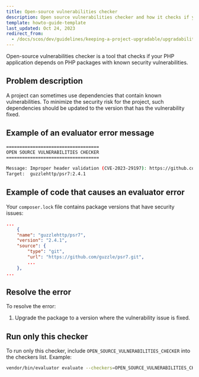 ```yaml
---
title: Open-source vulnerabilities checker
description: Open source vulnerabilities checker and how it checks if your PHP application depends on PHP packages with known security issues for your Spryker project.
template: howto-guide-template
last_updated: Oct 24, 2023
redirect_from:
  - /docs/scos/dev/guidelines/keeping-a-project-upgradable/upgradability-guidelines/open-source-vulnerabilities.html
---
```


Open-source vulnerabilities checker is a tool that checks if your PHP application depends on PHP packages with known security vulnerabilities.

## Problem description

A project can sometimes use dependencies that contain known vulnerabilities. To minimize the security risk for the project, such dependencies should be updated to the version that has the vulnerability fixed.

## Example of an evaluator error message

```bash
===================================
OPEN SOURCE VULNERABILITIES CHECKER
===================================

Message: Improper header validation (CVE-2023-29197): https://github.com/guzzle/psr7/security/advisories/GHSA-wxmh-65f7-jcvw
Target:  guzzlehttp/psr7:2.4.1
```

## Example of code that causes an evaluator error

Your `composer.lock` file contains package versions that have security issues:

```json
...
    {
    "name": "guzzlehttp/psr7",
    "version": "2.4.1",
    "source": {
        "type": "git",
        "url": "https://github.com/guzzle/psr7.git",
        ...
    },
...
```

## Resolve the error

To resolve the error:
1. Upgrade the package to a version where the vulnerability issue is fixed.


## Run only this checker

To run only this checker, include `OPEN_SOURCE_VULNERABILITIES_CHECKER` into the checkers list. Example:

```bash
vendor/bin/evaluator evaluate --checkers=OPEN_SOURCE_VULNERABILITIES_CHECKER
```
